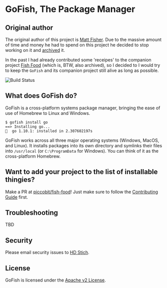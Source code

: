 # GoFish, The Package Manager

## Original author

The original author of this project is [Matt Fisher](mailto:matt.fisher@fishworks.io).
Due to the massive amount of time and money he had to spend on this project he decided to stop working on it and [archived](https://github.com/fishworks/gofish) it.

In the past I had already contributed some 'receipes' to the companion project [Fish Food](https://github.com/fishworks/fish-food) (which is, BTW, also archived), so I decided to I would try to keep the `GoFish` and its companion project still alive as long as possible.

![Build Status](https://github.com/piccobit/gofish/workflows/build/badge.svg)

## What does GoFish do?

GoFish is a cross-platform systems package manager, bringing the ease of use of Homebrew to
Linux and Windows.

```
$ gofish install go
==> Installing go...
🐠  go 1.10.1: installed in 2.307602197s
```

GoFish works across all three major operating systems (Windows, MacOS, and Linux). It installs
packages into its own directory and symlinks their files into `/usr/local` (or `C:\ProgramData` for Windows).
You can think of it as the cross-platform Homebrew.

## Want to add your project to the list of installable thingies?

Make a PR at [piccobit/fish-food](https://github.com/piccobit/fish-food)! Just make sure to follow the [Contributing Guide](https://gofi.sh#contributing) first.

## Troubleshooting

TBD

## Security

Please email security issues to [HD Stich](mailto:hd@stich.io).

## License

GoFish is licensed under the [Apache v2 License](LICENSE).
